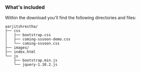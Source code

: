 
### What's included

Within the download you'll find the following directories and files:

```
aarjitshrestha/
├── css
│   ├── bootstrap.css
│   ├── coming-sssoon-demo.css
│   └── coming-sssoon.css
├── images/
├── index.html
└── js
    ├── bootstrap.min.js
    └── jquery-1.10.2.js

```

